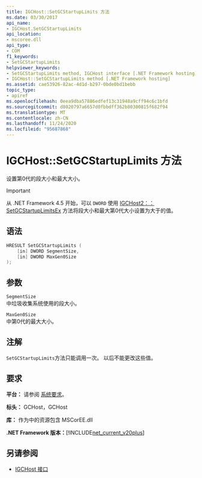 ```yaml
---
title: IGCHost::SetGCStartupLimits 方法
ms.date: 03/30/2017
api_name:
- IGCHost.SetGCStartupLimits
api_location:
- mscoree.dll
api_type:
- COM
f1_keywords:
- SetGCStartupLimits
helpviewer_keywords:
- SetGCStartupLimits method, IGCHost interface [.NET Framework hosting]
- IGCHost::SetGCStartupLimits method [.NET Framework hosting]
ms.assetid: cae53926-82ac-4d1d-b297-0bde0bd1bebb
topic_type:
- apiref
ms.openlocfilehash: 0eea9dba57886edfef13c31948a9cff94c6c1bfd
ms.sourcegitcommit: d8020797a6657d0fbbdff362b80300815f682f94
ms.translationtype: MT
ms.contentlocale: zh-CN
ms.lasthandoff: 11/24/2020
ms.locfileid: "95687868"
---
```

# <a name="igchostsetgcstartuplimits-method"></a>IGCHost::SetGCStartupLimits 方法

设置第0代的段大小和最大大小。  
  
> [!IMPORTANT]
> 从 .NET Framework 4.5 开始，可以 `DWORD` 使用 [IGCHost2：： SetGCStartupLimitsEx](igchost2-setgcstartuplimitsex-method.md) 方法将段大小和最大第0代大小设置为大于的值。  
  
## <a name="syntax"></a>语法  
  
```cpp  
HRESULT SetGCStartupLimits (  
    [in] DWORD SegmentSize,  
    [in] DWORD MaxGen0Size  
);  
```  
  
## <a name="parameters"></a>参数  

 `SegmentSize`  
 中垃圾收集系统使用的段大小。  
  
 `MaxGen0Size`  
 中第0代的最大大小。  
  
## <a name="remarks"></a>注解  

 `SetGCStartupLimits`方法只能调用一次。 以后不能更改这些值。  
  
## <a name="requirements"></a>要求  

 **平台：** 请参阅 [系统要求](../../get-started/system-requirements.md)。  
  
 **标头：** GCHost，GCHost  
  
 **库：** 作为中的资源包含 MSCorEE.dll  
  
 **.NET Framework 版本：**[!INCLUDE[net_current_v20plus](../../../../includes/net-current-v20plus-md.md)]  
  
## <a name="see-also"></a>另请参阅

- [IGCHost 接口](igchost-interface.md)
